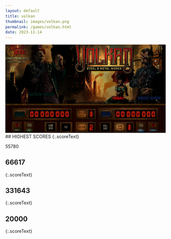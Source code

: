 ```yaml
---
layout: default
title: volkan
thumbnail: images/volkan.png
permalink: /games/volkan.html
date: 2023-11-14
---
```


<img src="../images/volkan.png" class="gameThumbnail img-fluid mx-auto align-middle">
## HIGHEST SCORES
{:.scoreText}

55780

## 66617
{:.scoreText}


## 331643
{:.scoreText}


## 20000
{:.scoreText}


